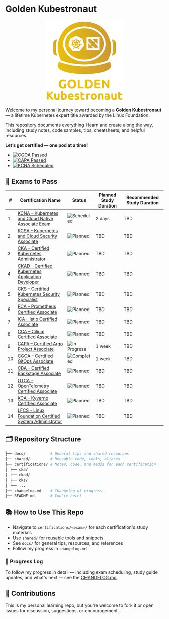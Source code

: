 # Golden Kubestronaut

<p align="center">
  <img src="./img/golden-kubestronaut-color.svg" alt="golden-kubestronaut" width="250"/>
</p>

Welcome to my personal journey toward becoming a **Golden Kubestronaut** —  a lifetime Kubernetes expert title awarded by the Linux Foundation.

This repository documents everything I learn and create along the way, including study notes, code samples, tips, cheatsheets, and helpful resources.

**Let’s get certified — one pod at a time!**

* [![CGOA Passed](https://img.shields.io/badge/CGOA%20Exam-Complated-brightgreen?logo=git&logoColor=white&style=for-the-badge)](./certifications/cgoa/cgoa-study-guide.md)
* [![CAPA Passed](https://img.shields.io/badge/CAPA%20Exam-Complated-brightgreen?logo=argo&logoColor=white&style=for-the-badge)](./certifications/capa/capa-study-guide.md)
* [![KCNA Scheduled](https://img.shields.io/badge/KCNA%20Exam-Scheduled-blueviolet?logo=kubernetes&logoColor=white&style=for-the-badge)](./certifications/kcna/)

## 🌟 Exams to Pass

| #  | Certification Name                                                                                      | Status                                                                                   | Planned Study Duration | Recommended Study Duration |
|----|----------------------------------------------------------------------------------------------------------|------------------------------------------------------------------------------------------|------------------------|------------------------|
| 1  | [KCNA – Kubernetes and Cloud Native Associate Exam](./certifications/kcna/)    | ![Scheduled](https://img.shields.io/badge/Scheduled-blueviolet?style=for-the-badge)                 | 2 days                    | TBD                        |
| 2  | [KCSA – Kubernetes and Cloud Security Associate](./certifications/kcsa/)                                | ![Planned](https://img.shields.io/badge/Planned-lightgrey?style=for-the-badge&labelColor=555)   | TBD                    | TBD                    |
| 3  | [CKA – Certified Kubernetes Administrator](./certifications/cka/)                                       | ![Planned](https://img.shields.io/badge/Planned-lightgrey?style=for-the-badge&labelColor=555)   | TBD                    | TBD                    |
| 4  | [CKAD – Certified Kubernetes Application Developer](./certifications/ckad/)                             | ![Planned](https://img.shields.io/badge/Planned-lightgrey?style=for-the-badge&labelColor=555)   | TBD                    | TBD                    |
| 5  | [CKS – Certified Kubernetes Security Specialist](./certifications/cks/)                                 | ![Planned](https://img.shields.io/badge/Planned-lightgrey?style=for-the-badge&labelColor=555)   | TBD                    | TBD                    |
| 6  | [PCA – Prometheus Certified Associate](./certifications/pca/)                                           | ![Planned](https://img.shields.io/badge/Planned-lightgrey?style=for-the-badge&labelColor=555)   | TBD                    | TBD                    |
| 7  | [ICA – Istio Certified Associate](./certifications/ica/)                                                | ![Planned](https://img.shields.io/badge/Planned-lightgrey?style=for-the-badge&labelColor=555)   | TBD                    | TBD                    |
| 8  | [CCA – Cilium Certified Associate](./certifications/cca/)                                                   | ![Planned](https://img.shields.io/badge/Planned-lightgrey?style=for-the-badge&labelColor=555)   | TBD                   | TBD                    |
| 9  | [CAPA – Certified Argo Project Associate](./certifications/capa/)                           | ![In Progress](https://img.shields.io/badge/Completed-brightgreen?style=for-the-badge)    | 1 week                    | TBD                    |
| 10 | [CGOA – Certified GitOps Associate](./certifications/cgoa/cgoa-study-guide.md)                       | ![Completed](https://img.shields.io/badge/Completed-brightgreen?style=for-the-badge)       | 1 week                | TBD                     |
| 11 | [CBA – Certified Backstage Associate](./certifications/cba/)                                          | ![Planned](https://img.shields.io/badge/Planned-lightgrey?style=for-the-badge&labelColor=555)   | TBD                    | TBD                    |
| 12 | [OTCA – OpenTelemetry Certified Associate](./certifications/otca/)                                      | ![Planned](https://img.shields.io/badge/Planned-lightgrey?style=for-the-badge&labelColor=555)   | TBD                    | TBD                    |
| 13 | [KCA – Kyverno Certified Associate](./certifications/kca/)                                              | ![Planned](https://img.shields.io/badge/Planned-lightgrey?style=for-the-badge&labelColor=555)   | TBD                    | TBD                    |
| 14 | [LFCS – Linux Foundation Certified System Administrator](./certifications/lfcs/)                        | ![Planned](https://img.shields.io/badge/Planned-lightgrey?style=for-the-badge&labelColor=555)   | TBD                    | TBD                    |

## 🗂️ Repository Structure

``` bash
├── docs/           # General tips and shared resources
├── shared/         # Reusable code, tools, aliases
├── certifications/ # Notes, code, and media for each certification
│ ├── cka/
│ ├── ckad/
│ ├── cks/
│ └── ...
├── changelog.md    # Changelog of progress
├── README.md       # You're here!

```

## 📚 How to Use This Repo

- Navigate to `certifications/<exam>/` for each certification's study materials
- Use `shared/` for reusable tools and snippets
- See `docs/` for general tips, resources, and references
- Follow my progress in `changelog.md`

### 🔄 Progress Log

To follow my progress in detail — including exam scheduling, study guide updates, and what's next — see the [CHANGELOG.md](./CHANGELOG.md).


## 🙌 Contributions

This is my personal learning repo, but you're welcome to fork it or open issues for discussion, suggestions, or encouragement.